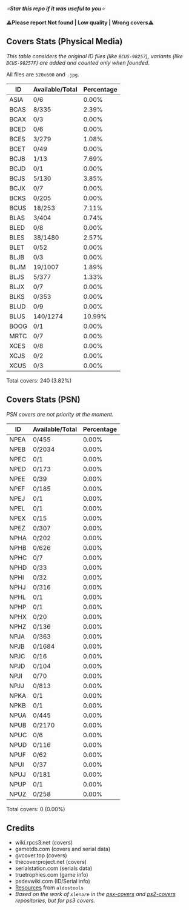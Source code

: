 *⭐**Star this repo if it was useful to you**⭐*

⚠️**Please report Not found | Low quality | Wrong covers**⚠️

## Covers Stats (Physical Media)
*This table considers the original ID files (like `BCUS-98257`), variants (like `BCUS-98257F`) are added and counted only when founded.*

All files are `520x600` and `.jpg`.

| ID | Available/Total | Percentage |
| ------ | --------------- | ---------- |
| ASIA | 0/6 | 0.00% |
| BCAS | 8/335 | 2.39% |
| BCAX | 0/3 | 0.00% |
| BCED | 0/6 | 0.00% |
| BCES | 3/279 | 1.08% |
| BCET | 0/49 | 0.00% |
| BCJB | 1/13 | 7.69% |
| BCJD | 0/1 | 0.00% |
| BCJS | 5/130 | 3.85% |
| BCJX | 0/7 | 0.00% |
| BCKS | 0/205 | 0.00% |
| BCUS | 18/253 | 7.11% |
| BLAS | 3/404 | 0.74% |
| BLED | 0/8 | 0.00% |
| BLES | 38/1480 | 2.57% |
| BLET | 0/52 | 0.00% |
| BLJB | 0/3 | 0.00% |
| BLJM | 19/1007 | 1.89% |
| BLJS | 5/377 | 1.33% |
| BLJX | 0/7 | 0.00% |
| BLKS | 0/353 | 0.00% |
| BLUD | 0/9 | 0.00% |
| BLUS | 140/1274 | 10.99% |
| BOOG | 0/1 | 0.00% |
| MRTC | 0/7 | 0.00% |
| XCES | 0/8 | 0.00% |
| XCJS | 0/2 | 0.00% |
| XCUS | 0/3 | 0.00% |

Total covers: 240 (3.82%)

## Covers Stats (PSN)

*PSN covers are not priority at the moment.* 

| ID | Available/Total | Percentage |
| ------ | --------------- | ---------- |
| NPEA | 0/455 | 0.00% |
| NPEB | 0/2034 | 0.00% |
| NPEC | 0/1 | 0.00% |
| NPED | 0/173 | 0.00% |
| NPEE | 0/39 | 0.00% |
| NPEF | 0/185 | 0.00% |
| NPEJ | 0/1 | 0.00% |
| NPEL | 0/1 | 0.00% |
| NPEX | 0/15 | 0.00% |
| NPEZ | 0/307 | 0.00% |
| NPHA | 0/202 | 0.00% |
| NPHB | 0/626 | 0.00% |
| NPHC | 0/7 | 0.00% |
| NPHD | 0/33 | 0.00% |
| NPHI | 0/32 | 0.00% |
| NPHJ | 0/316 | 0.00% |
| NPHL | 0/1 | 0.00% |
| NPHP | 0/1 | 0.00% |
| NPHX | 0/20 | 0.00% |
| NPHZ | 0/136 | 0.00% |
| NPJA | 0/363 | 0.00% |
| NPJB | 0/1684 | 0.00% |
| NPJC | 0/16 | 0.00% |
| NPJD | 0/104 | 0.00% |
| NPJI | 0/70 | 0.00% |
| NPJJ | 0/813 | 0.00% |
| NPKA | 0/1 | 0.00% |
| NPKB | 0/1 | 0.00% |
| NPUA | 0/445 | 0.00% |
| NPUB | 0/2170 | 0.00% |
| NPUC | 0/6 | 0.00% |
| NPUD | 0/116 | 0.00% |
| NPUF | 0/62 | 0.00% |
| NPUI | 0/37 | 0.00% |
| NPUJ | 0/181 | 0.00% |
| NPUP | 0/1 | 0.00% |
| NPUZ | 0/258 | 0.00% |

Total covers: 0 (0.00%)

## Credits
- wiki.rpcs3.net (covers)
- gametdb.com (covers and serial data)
- gvcover.top (covers)
- thecoverproject.net (covers)
- serialstation.com (serials data)
- truetrophies.com (game info)
- psdevwiki.com (ID/Serial info)
- [Resources](https://github.com/aldostools/Resources) from `aldostools`
- *Based on the work of `xlenore` in the [psx-covers](https://github.com/xlenore/psx-covers) and [ps2-covers](https://github.com/xlenore/ps2-covers) repositories, but for ps3 covers.*


<!-- pcsx2.net
psxdatacenter.com
imkira3
waifu2x 
https://en.wikipedia.org/wiki/List_of_PlayStation_3_games_(A%E2%80%93C)
https://www.psdevwiki.com/ps3/TITLE_ID
github.com/libretro-thumbnails (covers)
https://wiki.rpcs3.net/index.php?title=Category:Covers
https://github.com/aldostools/Resources
-->
